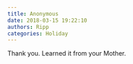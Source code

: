 ```yaml
---
title: Anonymous
date: 2018-03-15 19:22:10
authors: Ripp
categories: Holiday
---
```


 Thank you. Learned it from your Mother.
